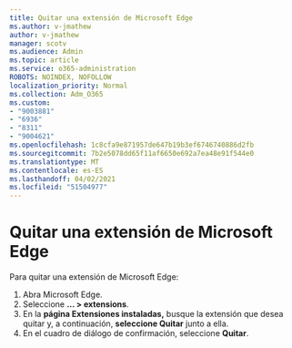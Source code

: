 ```yaml
---
title: Quitar una extensión de Microsoft Edge
ms.author: v-jmathew
author: v-jmathew
manager: scotv
ms.audience: Admin
ms.topic: article
ms.service: o365-administration
ROBOTS: NOINDEX, NOFOLLOW
localization_priority: Normal
ms.collection: Adm_O365
ms.custom:
- "9003881"
- "6936"
- "8311"
- "9004621"
ms.openlocfilehash: 1c8cfa9e871957de647b19b3ef6746740886d2fb
ms.sourcegitcommit: 7b2e5078dd65f11af6650e692a7ea48e91f544e0
ms.translationtype: MT
ms.contentlocale: es-ES
ms.lasthandoff: 04/02/2021
ms.locfileid: "51504977"
---
```

# <a name="remove-an-extension-from-microsoft-edge"></a>Quitar una extensión de Microsoft Edge

Para quitar una extensión de Microsoft Edge:

1. Abra Microsoft Edge.
2. Seleccione **... > extensions**.
3. En la **página Extensiones instaladas,** busque la extensión que desea quitar y, a continuación, **seleccione Quitar** junto a ella.
4. En el cuadro de diálogo de confirmación, seleccione **Quitar**.
